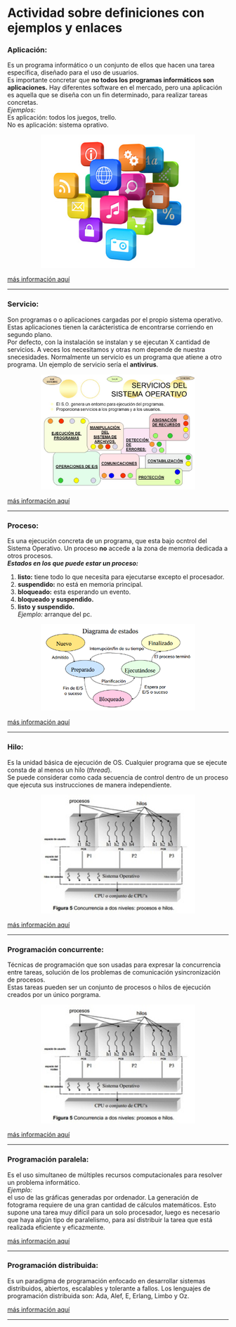 # Actividad sobre definiciones con ejemplos y enlaces
###  Aplicación: 
Es un programa informático o un conjunto de ellos que hacen una tarea específica, diseñado para el uso de usuarios.  
Es importante concretar que **no todos los programas informáticos son aplicaciones.** Hay diferentes software en el mercado, pero una aplicación es aquella que se diseña con un fin determinado, para realizar tareas concretas.  
*Ejemplos:*  
Es aplicación: todos los juegos, trello.  
No es aplicación: sistema oprativo.  

<p align = "center">
<img src="https://github.com/cynthiazl/PSP/blob/master/aplicacion.jpg" width="350"
/>  
 </p> 

[más información aquí](https://sistemas.com/aplicacion.php) 

___
### Servicio: 
Son programas o o aplicaciones cargadas por el propio sistema operativo. Estas aplicaciones tienen la carácteristica de encontrarse corriendo en segundo plano.  
Por defecto, con la instalación se instalan y se ejecutan X cantidad de servicios. A veces los necesitamos y otras nom depende de nuestra snecesidades.
Normalmente un servicio es un programa que atiene a otro programa.
Un ejemplo de servicio sería el **antivirus**. 

<p align = "center">
<img src="https://github.com/cynthiazl/PSP/blob/master/serviciosSO.jpg" width="350"
/>  
 </p> 

[más información aquí](http://cidecame.uaeh.edu.mx/lcc/mapa/PROYECTO/libro26/servicios_del_sistema_operativo_para_la_gestin_de_procesos.html)

___
### Proceso:
Es una ejecución concreta de un programa, que esta bajo ocntrol del Sistema Operativo. Un proceso **no** accede a la zona de memoria dedicada a otros procesos.  
***Estados en los que puede estar un proceso:***  
1. **listo:** tiene todo lo que necesita para ejecutarse excepto el procesador.  
2. **suspendido:** no está en memoria principal.  
3. **bloqueado:** esta esperando un evento.  
4. **bloqueado y suspendido.**  
5. **listo y suspendido.**  
*Ejemplo:* arranque del pc. 

<p align = "center">
<img src="https://github.com/cynthiazl/PSP/blob/master/procesoEstados.png" width="350"
/>  
 </p> 

[más información aquí](https://facturapp.weebly.com/hilos.html)
___
### Hilo:
Es la unidad básica de ejecución de OS. Cualquier programa que se ejecute consta de al menos un hilo (*thread*).  
Se puede considerar como cada secuencia de control dentro de un proceso que ejecuta sus instrucciones de manera independiente.

<p align = "center">
<img src="https://github.com/cynthiazl/PSP/blob/master/hilos.jpg" width="350"
/>  
 </p> 

[más información aquí](https://facturapp.weebly.com/hilos.html)
___
### Programación concurrente:
Técnicas de programación que son usadas para expresar la concurrencia entre tareas, solución de los problemas de comunicación ysincronización de procesos.  
Estas tareas pueden ser un conjunto de procesos o hilos de ejecución creados por un único porgrama. 

<p align = "center">
<img src="https://github.com/cynthiazl/PSP/blob/master/hilos.jpg" width="350"
/>  
 </p> 

[más información aquí](https://www2.ulpgc.es/hege/almacen/download/20/20233/tema1.pdf)
___
### Programación paralela:
Es el uso simultaneo de múltiples recursos computacionales para resolver un problema informático.  
*Ejemplo:*  
el uso de las gráficas generadas por ordenador. La generación de fotograma requiere de una gran cantidad de cálculos matemáticos. Esto supone una tarea muy difícil para un solo procesador, luego es necesario que haya algún tipo de paralelismo, para así distribuir la tarea que está realizada eficiente y eficazmente. 

[más información aquí](https://www2.ulpgc.es/hege/almacen/download/20/20233/tema1.pdf)
___
### Programación distribuida:
Es un paradigma de programación enfocado en desarrollar sistemas distribuidos, abiertos, escalables y tolerante a fallos. Los lenguajes de programación distribuida son: Ada, Alef, E, Erlang, Limbo y Oz.  

[más información aquí](https://www2.ulpgc.es/hege/almacen/download/20/20233/tema1.pdf)
___
